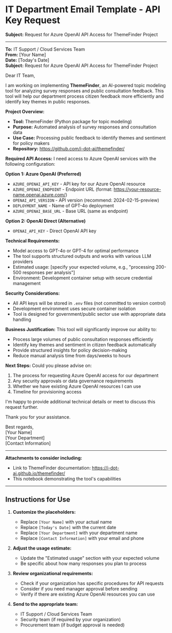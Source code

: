 # IT Department Email Template - API Key Request

**Subject:** Request for Azure OpenAI API Access for ThemeFinder Project

---

**To:** IT Support / Cloud Services Team  
**From:** [Your Name]  
**Date:** [Today's Date]  
**Subject:** Request for Azure OpenAI API Access for ThemeFinder Project

Dear IT Team,

I am working on implementing **ThemeFinder**, an AI-powered topic modeling tool for analyzing survey responses and public consultation feedback. This tool will help our department process citizen feedback more efficiently and identify key themes in public responses.

**Project Overview:**
- **Tool:** ThemeFinder (Python package for topic modeling)
- **Purpose:** Automated analysis of survey responses and consultation data
- **Use Case:** Processing public feedback to identify themes and sentiment for policy makers
- **Repository:** https://github.com/i-dot-ai/themefinder/

**Required API Access:**
I need access to Azure OpenAI services with the following configuration:

**Option 1: Azure OpenAI (Preferred)**
- `AZURE_OPENAI_API_KEY` - API key for our Azure OpenAI resource
- `AZURE_OPENAI_ENDPOINT` - Endpoint URL (format: https://your-resource-name.openai.azure.com/)
- `OPENAI_API_VERSION` - API version (recommend: 2024-02-15-preview)
- `DEPLOYMENT_NAME` - Name of GPT-4o deployment
- `AZURE_OPENAI_BASE_URL` - Base URL (same as endpoint)

**Option 2: OpenAI Direct (Alternative)**
- `OPENAI_API_KEY` - Direct OpenAI API key

**Technical Requirements:**
- Model access to GPT-4o or GPT-4 for optimal performance
- The tool supports structured outputs and works with various LLM providers
- Estimated usage: [specify your expected volume, e.g., "processing 200-500 responses per analysis"]
- Environment: Development container setup with secure credential management

**Security Considerations:**
- All API keys will be stored in `.env` files (not committed to version control)
- Development environment uses secure container isolation
- Tool is designed for government/public sector use with appropriate data handling

**Business Justification:**
This tool will significantly improve our ability to:
- Process large volumes of public consultation responses efficiently
- Identify key themes and sentiment in citizen feedback automatically
- Provide structured insights for policy decision-making
- Reduce manual analysis time from days/weeks to hours

**Next Steps:**
Could you please advise on:
1. The process for requesting Azure OpenAI access for our department
2. Any security approvals or data governance requirements
3. Whether we have existing Azure OpenAI resources I can use
4. Timeline for provisioning access

I'm happy to provide additional technical details or meet to discuss this request further.

Thank you for your assistance.

Best regards,  
[Your Name]  
[Your Department]  
[Contact Information]

---

**Attachments to consider including:**
- Link to ThemeFinder documentation: https://i-dot-ai.github.io/themefinder/
- This notebook demonstrating the tool's capabilities

---

## Instructions for Use

1. **Customize the placeholders:**
   - Replace `[Your Name]` with your actual name
   - Replace `[Today's Date]` with the current date
   - Replace `[Your Department]` with your department name
   - Replace `[Contact Information]` with your email and phone

2. **Adjust the usage estimate:**
   - Update the "Estimated usage" section with your expected volume
   - Be specific about how many responses you plan to process

3. **Review organizational requirements:**
   - Check if your organization has specific procedures for API requests
   - Consider if you need manager approval before sending
   - Verify if there are existing Azure OpenAI resources you can use

4. **Send to the appropriate team:**
   - IT Support / Cloud Services Team
   - Security team (if required by your organization)
   - Procurement team (if budget approval is needed)
